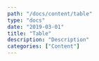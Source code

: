 ```yaml
---
path: "/docs/content/table"
type: "docs"
date: "2019-03-01"
title: "Table"
description: "Description"
categories: ["Content"]
---
```

